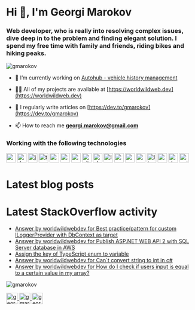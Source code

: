 <h1 align="left">
    Hi 👋, I'm Georgi Marokov
</h1>  
<h3 align="left">
    Web developer, who is really into resolving complex issues, dive deep in to the problem and finding elegant solution. I spend my free time with family and friends, riding bikes and hiking peaks.
</h3>  
<p align="left"> 
    <img src="https://komarev.com/ghpvc/?username=gmarokov" alt="gmarokov" /> 
</p>  
  
- 🔭 I’m currently working on [Autohub - vehicle history management](https://autohub.bg)  
  
- 👨‍💻 All of my projects are available at [https://worldwildweb.dev](https://worldwildweb.dev)  
  
- 📝 I regularly write articles on [https://dev.to/gmarokov](https://dev.to/gmarokov)  
  
- 📫 How to reach me **georgi.marokov@gmail.com** 


<h3 align="left">Working with the following technologies</h3>
<p align="left">
    <img src="https://devicons.github.io/devicon/devicon.git/icons/csharp/csharp-original.svg" alt="csharp" width="25" height="25"/> 
    <img src="https://devicons.github.io/devicon/devicon.git/icons/dot-net/dot-net-original-wordmark.svg" alt="dotnet" width="25" height="25"/> 
    <img src="https://devicons.github.io/devicon/devicon.git/icons/javascript/javascript-original.svg" alt="javascript" width="25" height="25"/>
    <img src="https://devicons.github.io/devicon/devicon.git/icons/typescript/typescript-original.svg" alt="typescript" width="25" height="25"/> 
    <img src="https://devicons.github.io/devicon/devicon.git/icons/nodejs/nodejs-original-wordmark.svg" alt="nodejs" width="25" height="25"/> 
    <img src="https://devicons.github.io/devicon/devicon.git/icons/react/react-original-wordmark.svg" alt="react" width="25" height="25"/> 
    <img src="https://devicons.github.io/devicon/devicon.git/icons/webpack/webpack-original.svg" alt="webpack" width="25" height="25"/>
    <img src="https://devicons.github.io/devicon/devicon.git/icons/git/git-original.svg" alt="git" width="25" height="25"/>
    <img src="https://devicons.github.io/devicon/devicon.git/icons/php/php-original.svg" alt="php" width="25" height="25"/> 
    <img src="https://devicons.github.io/devicon/devicon.git/icons/laravel/laravel-plain-wordmark.svg" alt="laravel" width="25" height="25"/> 
    <img src="https://devicons.github.io/devicon/devicon.git/icons/mongodb/mongodb-original-wordmark.svg" alt="mongodb" width="25" height="25"/> 
    <img src="https://devicons.github.io/devicon/devicon.git/icons/mysql/mysql-original-wordmark.svg" alt="mysql" width="25" height="25"/> 
    <img src="https://devicons.github.io/devicon/devicon.git/icons/postgresql/postgresql-original-wordmark.svg" alt="postgresql" width="25" height="25"/> 
    <img src="https://devicons.github.io/devicon/devicon.git/icons/linux/linux-original.svg" alt="linux" width="25" height="25"/> 
    <img src="https://devicons.github.io/devicon/devicon.git/icons/amazonwebservices/amazonwebservices-original-wordmark.svg" alt="aws" width="25" height="25"/> 
    <img src="https://devicons.github.io/devicon/devicon.git/icons/docker/docker-original-wordmark.svg" alt="docker" width="25" height="25"/> 
    <img src="https://devicons.github.io/devicon/devicon.git/icons/nginx/nginx-original.svg" alt="nginx" width="25" height="25"/>
</p>

# Latest blog posts
<!-- BLOG-POST-LIST:START -->
<!-- BLOG-POST-LIST:END -->

# Latest StackOverflow activity
<!-- STACKOVERFLOW:START -->
- [Answer by worldwildwebdev for Best practice/pattern for custom ILoggerProvider with DbContext as target](https://stackoverflow.com/questions/59956210/best-practice-pattern-for-custom-iloggerprovider-with-dbcontext-as-target/62835577#62835577)
- [Answer by worldwildwebdev for Publish ASP.NET WEB API 2 with SQL Server database in AWS](https://stackoverflow.com/questions/43583790/publish-asp-net-web-api-2-with-sql-server-database-in-aws/61032219#61032219)
- [Assign the key of TypeScript enum to variable](https://stackoverflow.com/questions/61031637/assign-the-key-of-typescript-enum-to-variable)
- [Answer by worldwildwebdev for Can`t convert string to int in c#](https://stackoverflow.com/questions/60379404/cant-convert-string-to-int-in-c-sharp/60379446#60379446)
- [Answer by worldwildwebdev for How do I check if users input is equal to a certain value in my array?](https://stackoverflow.com/questions/59066776/how-do-i-check-if-users-input-is-equal-to-a-certain-value-in-my-array/59066980#59066980)
<!-- STACKOVERFLOW:END -->
  
<p align="left"> 
    <img src="https://github-readme-stats.vercel.app/api?username=gmarokov&show_icons=true" alt="gmarokov" /> 
</p>  
  
<p align="left">  
    <a href="https://gitlab.com/gmarokov" target="blank">
        <img align="center" src="https://cdn.jsdelivr.net/npm/simple-icons@3.0.1/icons/gitlab.svg" alt="georgi-marokov" height="30" width="30" />
    </a>  
    <a href="https://dev.to/gmarokov" target="blank">
        <img align="center" src="https://cdn.jsdelivr.net/npm/simple-icons@3.0.1/icons/dev-dot-to.svg" alt="gmarokov" height="30" width="30" />
    </a>  
    <a href="https://linkedin.com/in/georgi-marokov" target="blank">
        <img align="center" src="https://cdn.jsdelivr.net/npm/simple-icons@3.0.1/icons/linkedin.svg" alt="georgi-marokov" height="30" width="30" />
    </a>  
</p>
